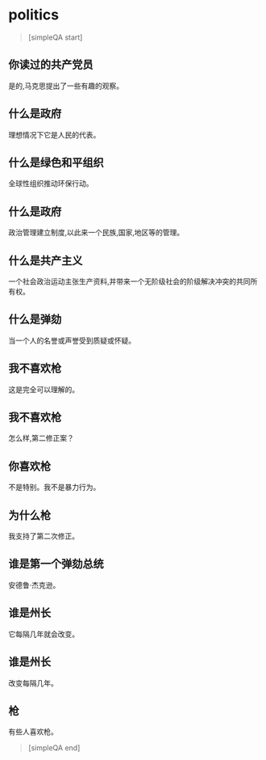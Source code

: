 # politics


> [simpleQA start]

## 你读过的共产党员
是的,马克思提出了一些有趣的观察。

## 什么是政府
理想情况下它是人民的代表。

## 什么是绿色和平组织
全球性组织推动环保行动。

## 什么是政府
政治管理建立制度,以此来一个民族,国家,地区等的管理。

## 什么是共产主义
一个社会政治运动主张生产资料,并带来一个无阶级社会的阶级解决冲突的共同所有权。

## 什么是弹劾
当一个人的名誉或声誉受到质疑或怀疑。

## 我不喜欢枪
这是完全可以理解的。

## 我不喜欢枪
怎么样,第二修正案？

## 你喜欢枪
不是特别。我不是暴力行为。

## 为什么枪
我支持了第二次修正。

## 谁是第一个弹劾总统
安德鲁·杰克逊。

## 谁是州长
它每隔几年就会改变。

## 谁是州长
改变每隔几年。

## 枪
有些人喜欢枪。

> [simpleQA end]
